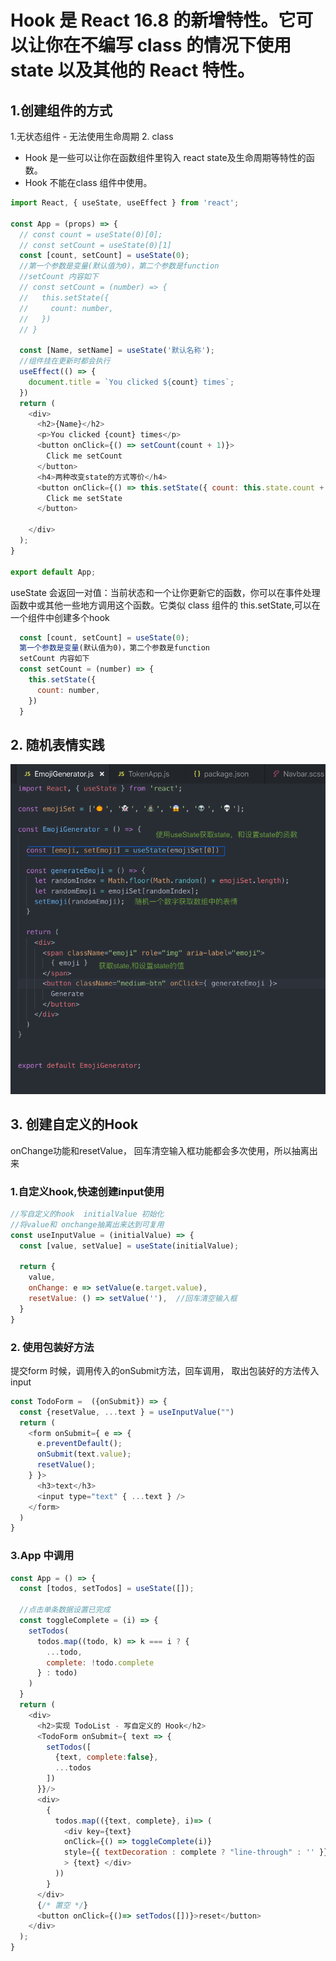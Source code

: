# Hook 是 React 16.8 的新增特性。它可以让你在不编写 class 的情况下使用 state 以及其他的 React 特性。

## 1.创建组件的方式

1.无状态组件 - 无法使用生命周期
2. class
* Hook 是一些可以让你在函数组件里钩入 react state及生命周期等特性的函数。 
* Hook 不能在class 组件中使用。
```javascript
import React, { useState, useEffect } from 'react';

const App = (props) => {
  // const count = useState(0)[0];
  // const setCount = useState(0)[1]
  const [count, setCount] = useState(0);
  //第一个参数是变量(默认值为0)，第二个参数是function
  //setCount 内容如下 
  // const setCount = (number) => {
  //   this.setState({
  //     count: number,
  //   })
  // }

  const [Name, setName] = useState('默认名称');
  //组件挂在更新时都会执行
  useEffect(() => {
    document.title = `You clicked ${count} times`;
  })
  return (
    <div>
      <h2>{Name}</h2>
      <p>You clicked {count} times</p>
      <button onClick={() => setCount(count + 1)}>
        Click me setCount
      </button>
      <h4>两种改变state的方式等价</h4>
      <button onClick={() => this.setState({ count: this.state.count + 1})}>
        Click me setState
      </button>

    </div>
  );
}

export default App;
```


useState 会返回一对值：当前状态和一个让你更新它的函数，你可以在事件处理函数中或其他一些地方调用这个函数。它类似 class 组件的 this.setState,可以在一个组件中创建多个hook

```javascript
  const [count, setCount] = useState(0);
  第一个参数是变量(默认值为0)，第二个参数是function
  setCount 内容如下 
  const setCount = (number) => {
    this.setState({
      count: number,
    })
  }
```

## 2. 随机表情实践
![image](https://github.com/FanWorldBegin/react-hook/blob/master/images/1.png)


## 3. 创建自定义的Hook

onChange功能和resetValue， 回车清空输入框功能都会多次使用，所以抽离出来
### 1.自定义hook,快速创建input使用
```javascript
//写自定义的hook  initialValue 初始化 
//将value和 onchange抽离出来达到可复用
const useInputValue = (initialValue) => {
  const [value, setValue] = useState(initialValue);

  return {
    value,
    onChange: e => setValue(e.target.value),
    resetValue: () => setValue(''),  //回车清空输入框
  }
}

```

### 2. 使用包装好方法
提交form 时候，调用传入的onSubmit方法，回车调用， 取出包装好的方法传入input
```javascript
const TodoForm =  ({onSubmit}) => {
  const {resetValue, ...text } = useInputValue("")
  return (
    <form onSubmit={ e => {
      e.preventDefault();
      onSubmit(text.value);
      resetValue();
    } }>
      <h3>text</h3>
      <input type="text" { ...text } />
    </form>
  )
}
```

### 3.App 中调用
```javascript
const App = () => {
  const [todos, setTodos] = useState([]);
 
  //点击单条数据设置已完成
  const toggleComplete = (i) => {
    setTodos(
      todos.map((todo, k) => k === i ? {
        ...todo,
        complete: !todo.complete
      } : todo)
    )
  }
  return (
    <div>
      <h2>实现 TodoList - 写自定义的 Hook</h2>
      <TodoForm onSubmit={ text => {
        setTodos([
          {text, complete:false}, 
          ...todos
        ])
      }}/>
      <div>
        {
          todos.map(({text, complete}, i)=> (
            <div key={text} 
            onClick={() => toggleComplete(i)}
            style={{ textDecoration : complete ? "line-through" : '' }}
            > {text} </div>
          ))
        }
      </div>
      {/* 置空 */}
      <button onClick={()=> setTodos([])}>reset</button>
    </div>
  );
}

```
